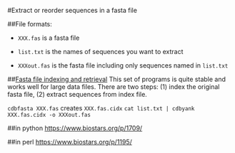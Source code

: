 #Extract or reorder sequences in a fasta file

##File formats:
* `XXX.fas` is a fasta file

* `list.txt` is the names of sequences you want to extract

* `XXXout.fas` is the fasta file including only sequences named in `list.txt`

##[Fasta file indexing and retrieval](http://cdbfasta.sourceforge.net)
This set of programs is quite stable and works well for large data files. There are two steps: (1) index the original fasta file, (2) extract sequences from index file.

`cdbfasta XXX.fas` creates `XXX.fas.cidx`
`cat list.txt | cdbyank XXX.fas.cidx -o XXXout.fas`

##in python
https://www.biostars.org/p/1709/

##in perl
https://www.biostars.org/p/1195/
